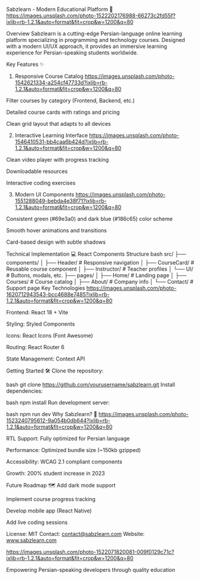 Sabzlearn - Modern Educational Platform 🚀
https://images.unsplash.com/photo-1522202176988-66273c2fd55f?ixlib=rb-1.2.1&auto=format&fit=crop&w=1200&q=80

Overview
Sabzlearn is a cutting-edge Persian-language online learning platform specializing in programming and technology courses. Designed with a modern UI/UX approach, it provides an immersive learning experience for Persian-speaking students worldwide.

Key Features ✨

1. Responsive Course Catalog
   https://images.unsplash.com/photo-1542621334-a254cf47733d?ixlib=rb-1.2.1&auto=format&fit=crop&w=1200&q=80

Filter courses by category (Frontend, Backend, etc.)

Detailed course cards with ratings and pricing

Clean grid layout that adapts to all devices

2. Interactive Learning Interface
   https://images.unsplash.com/photo-1546410531-bb4caa6b424d?ixlib=rb-1.2.1&auto=format&fit=crop&w=1200&q=80

Clean video player with progress tracking

Downloadable resources

Interactive coding exercises

3. Modern UI Components
   https://images.unsplash.com/photo-1551288049-bebda4e38f71?ixlib=rb-1.2.1&auto=format&fit=crop&w=1200&q=80

Consistent green (#69e3a0) and dark blue (#186c65) color scheme

Smooth hover animations and transitions

Card-based design with subtle shadows

Technical Implementation 💻
React Components Structure
bash
src/
├── components/
│ ├── Header/ # Responsive navigation
│ ├── CourseCard/ # Reusable course component
│ ├── Instructor/ # Teacher profiles
│ └── UI/ # Buttons, modals, etc.
├── pages/
│ ├── Home/ # Landing page
│ ├── Courses/ # Course catalog
│ ├── About/ # Company info
│ └── Contact/ # Support page
Key Technologies
https://images.unsplash.com/photo-1620712943543-bcc4688e7485?ixlib=rb-1.2.1&auto=format&fit=crop&w=1200&q=80

Frontend: React 18 + Vite

Styling: Styled Components

Icons: React Icons (Font Awesome)

Routing: React Router 6

State Management: Context API

Getting Started 🛠️
Clone the repository:

bash
git clone https://github.com/yourusername/sabzlearn.git
Install dependencies:

bash
npm install
Run development server:

bash
npm run dev
Why Sabzlearn? 🌱
https://images.unsplash.com/photo-1523240795612-9a054b0db644?ixlib=rb-1.2.1&auto=format&fit=crop&w=1200&q=80

RTL Support: Fully optimized for Persian language

Performance: Optimized bundle size (~150kb gzipped)

Accessibility: WCAG 2.1 compliant components

Growth: 200% student increase in 2023

Future Roadmap 🗺️
Add dark mode support

Implement course progress tracking

Develop mobile app (React Native)

Add live coding sessions

License: MIT
Contact: contact@sabzlearn.com
Website: www.sabzlearn.com

https://images.unsplash.com/photo-1522071820081-009f0129c71c?ixlib=rb-1.2.1&auto=format&fit=crop&w=1200&q=80

Empowering Persian-speaking developers through quality education
